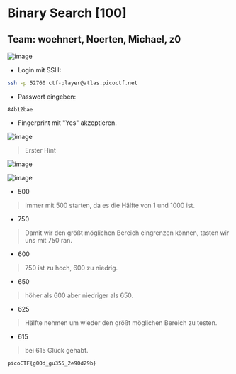 # Binary Search [100]
## Team: woehnert, Noerten, Michael, z0

![image](https://github.com/HAW-THL/Write-ups/assets/90260119/42a3b3a7-d753-48cd-a046-2f50f6c7b090)

- Login mit SSH:
```bash
ssh -p 52760 ctf-player@atlas.picoctf.net
```
- Passwort eingeben:
```
84b12bae
```

- Fingerprint mit "Yes" akzeptieren.

![image](https://github.com/HAW-THL/Write-ups/assets/90260119/f145c332-bd36-46a3-a082-6638444ebb0e)

> Erster Hint

![image](https://github.com/HAW-THL/Write-ups/assets/90260119/3a809609-56ed-459e-a954-ad5a91f50ed1)

![image](https://github.com/HAW-THL/Write-ups/assets/90260119/7a2fdf2f-a3d5-4c9e-818f-94f4d0fad8a1)

- 500
> Immer mit 500 starten, da es die Hälfte von 1 und 1000 ist.

- 750
> Damit wir den größt möglichen Bereich eingrenzen können, tasten wir uns mit 750 ran.

- 600
> 750 ist zu hoch, 600 zu niedrig.

- 650
> höher als 600 aber niedriger als 650.

- 625
> Hälfte nehmen um wieder den größt möglichen Bereich zu testen.

- 615
> bei 615 Glück gehabt.

```
picoCTF{g00d_gu355_2e90d29b}
```
